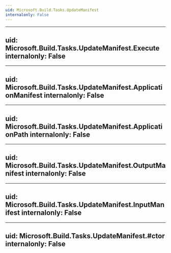 ```yaml
---
uid: Microsoft.Build.Tasks.UpdateManifest
internalonly: False
---
```


---
uid: Microsoft.Build.Tasks.UpdateManifest.Execute
internalonly: False
---

---
uid: Microsoft.Build.Tasks.UpdateManifest.ApplicationManifest
internalonly: False
---

---
uid: Microsoft.Build.Tasks.UpdateManifest.ApplicationPath
internalonly: False
---

---
uid: Microsoft.Build.Tasks.UpdateManifest.OutputManifest
internalonly: False
---

---
uid: Microsoft.Build.Tasks.UpdateManifest.InputManifest
internalonly: False
---

---
uid: Microsoft.Build.Tasks.UpdateManifest.#ctor
internalonly: False
---
